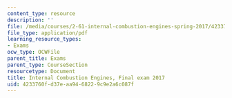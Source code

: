 ```yaml
---
content_type: resource
description: ''
file: /media/courses/2-61-internal-combustion-engines-spring-2017/4233760fd37eaa9468229c9e2a6c087f_MIT2_61S17_final_2017.pdf
file_type: application/pdf
learning_resource_types:
- Exams
ocw_type: OCWFile
parent_title: Exams
parent_type: CourseSection
resourcetype: Document
title: Internal Combustion Engines, Final exam 2017
uid: 4233760f-d37e-aa94-6822-9c9e2a6c087f
---
```

